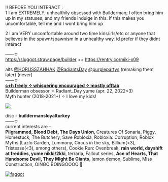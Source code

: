 !! BEFORE YOU INTERACT :  
1 I am EXTREMELY, unhealthily obsessed with Builderman; I often bring him up in my statuses, and my friends indulge in this. If this makes you uncomfortable, tell me and I wont bring him up  

2 I am VERY uncomfortable around two time kins/irls/etc or anyone that believes in the spawn/spawnism in a unhealthy way. id prefer if they didnt interact

——✩  
https://sluggot.straw.page/builder ++ https://rentry.co/miki-x09

alts [@HORUSSZAHHAK](https://github.com/horussZahhak) [@RadiantsDay](https://github.com/Radiantsday) [@purplepartys](https://github.com/purplepartys) (remaking them later) (never)  
——✩  
**<ins>__c+h freely ✧ whispering encouraged ✧ mostly offtab__</ins>**  
Builderman obsessor ✧ Radiant_Day yume (apr. 22, 2022<3)    
Myth hunter (2018-2021+) ✧ I love my kids!


![](https://komarev.com/ghpvc/?username=sluggot&style=flat-square&color=632ae8&label=rootbeer+cans)



disc - **buildermansloyalturkey**  
——✩  
current interests are -   
**Pilgrammed, Blood Debt, The Days Union**, Creatures Of Sonaria, Piggy, Homestuck, The Butchery, Save Robloxia, Robloxia: Corruption, Roblox Myths (Lazlo Garden, Lummony, Circus in the sky, Billium(<3), Tristesse(<3), among others), Cookie Run: Ovenbreak, **rain world, dayshift at freddies, yume nikki/2kki**, terraria, Fallout series, **Ace of Hearts, That Handsome Devil, They Might Be Giants**, lemon demon, Sublime, Miss Construction, OINGO BOINGOOOO 🤤

[![faggot](https://spotify-github-profile.kittinanx.com/api/view?uid=31r4hrb2nt3kluv7jfrcoqn5p73m&cover_image=false&theme=natemoo-re&show_offline=false&background_color=121212&interchange=true&bar_color=000000&bar_color_cover=true)](https://spotify-github-profile.kittinanx.com/api/view?uid=31r4hrb2nt3kluv7jfrcoqn5p73m&redirect=true)
